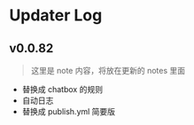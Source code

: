 # Updater Log

## v0.0.82

> 这里是 note 内容，将放在更新的 notes 里面

- 替换成 chatbox 的规则
- 自动日志
- 替换成 publish.yml 简要版
